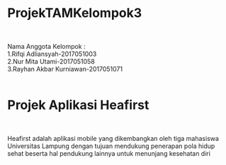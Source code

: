 # ProjekTAMKelompok3

![<img src="https://user-images.githubusercontent.com/71004111/164275818-9fce82c1-38d4-48a8-af31-9cc0182f4897.svg" width="200" height="200"/>](https://user-images.githubusercontent.com/71004111/164275818-9fce82c1-38d4-48a8-af31-9cc0182f4897.svg)

<br>
Nama Anggota Kelompok : <br>
1.Rifqi Adliansyah-2017051003<br>
2.Nur Mita Utami-2017051058<br>
3.Rayhan Akbar Kurniawan-2017051071<br><br>


<h1>Projek Aplikasi Heafirst</h1> <br>
<p>Heafirst adalah aplikasi mobile yang dikembangkan oleh tiga mahasiswa Universitas Lampung dengan tujuan mendukung penerapan pola hidup sehat beserta hal pendukung lainnya untuk menunjang kesehatan diri</p>



